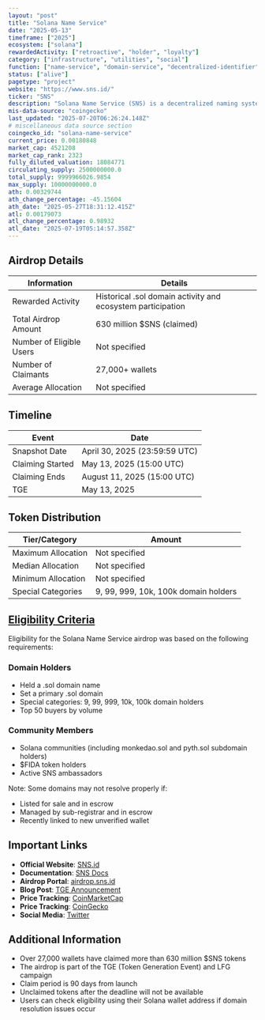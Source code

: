 ```yaml
---
layout: "post"
title: "Solana Name Service"
date: "2025-05-13"
timeframe: ["2025"]
ecosystem: ["solana"]
rewardedActivity: ["retroactive", "holder", "loyalty"]
category: ["infrastructure", "utilities", "social"]
function: ["name-service", "domain-service", "decentralized-identifier", "naming-system"]
status: ["alive"]
pagetype: "project"
website: "https://www.sns.id/"
ticker: "SNS"
description: "Solana Name Service (SNS) is a decentralized naming system for Solana addresses, providing human-readable .sol domain names and identity management on the Solana blockchain."
mis-data-source: "coingecko"
last_updated: "2025-07-20T06:26:24.148Z"
# miscellaneous data source section
coingecko_id: "solana-name-service"
current_price: 0.00180848
market_cap: 4521208
market_cap_rank: 2323
fully_diluted_valuation: 18084771
circulating_supply: 2500000000.0
total_supply: 9999966026.9854
max_supply: 10000000000.0
ath: 0.00329744
ath_change_percentage: -45.15604
ath_date: "2025-05-27T18:31:12.415Z"
atl: 0.00179073
atl_change_percentage: 0.98932
atl_date: "2025-07-19T05:14:57.358Z"
---
```


## Airdrop Details

| Information              | Details                                                     |
| ------------------------ | ----------------------------------------------------------- |
| Rewarded Activity        | Historical .sol domain activity and ecosystem participation |
| Total Airdrop Amount     | 630 million $SNS (claimed)                                  |
| Number of Eligible Users | Not specified                                               |
| Number of Claimants      | 27,000+ wallets                                             |
| Average Allocation       | Not specified                                               |

## Timeline

| Event            | Date                          |
| ---------------- | ----------------------------- |
| Snapshot Date    | April 30, 2025 (23:59:59 UTC) |
| Claiming Started | May 13, 2025 (15:00 UTC)      |
| Claiming Ends    | August 11, 2025 (15:00 UTC)   |
| TGE              | May 13, 2025                  |

## Token Distribution

| Tier/Category      | Amount                               |
| ------------------ | ------------------------------------ |
| Maximum Allocation | Not specified                        |
| Median Allocation  | Not specified                        |
| Minimum Allocation | Not specified                        |
| Special Categories | 9, 99, 999, 10k, 100k domain holders |

## [Eligibility Criteria](https://docs.sns.id/collection/tokenomics/sns-token#usdsns-genesis-airdrop)

Eligibility for the Solana Name Service airdrop was based on the following requirements:

### Domain Holders
- Held a .sol domain name
- Set a primary .sol domain
- Special categories: 9, 99, 999, 10k, 100k domain holders
- Top 50 buyers by volume

### Community Members
- Solana communities (including monkedao.sol and pyth.sol subdomain holders)
- $FIDA token holders
- Active SNS ambassadors

Note: Some domains may not resolve properly if:
- Listed for sale and in escrow
- Managed by sub-registrar and in escrow
- Recently linked to new unverified wallet

## Important Links

- **Official Website**: [SNS.id](https://www.sns.id/)
- **Documentation**: [SNS Docs](https://docs.sns.id/)
- **Airdrop Portal**: [airdrop.sns.id](https://airdrop.sns.id/)
- **Blog Post**: [TGE Announcement](https://www.sns.id/blog/sns-tge-lfg-campaign)
- **Price Tracking**: [CoinMarketCap](https://coinmarketcap.com/currencies/sns/)
- **Price Tracking**: [CoinGecko](https://www.coingecko.com/en/coins/solana-name-service-2)
- **Social Media**: [Twitter](https://x.com/sns)

## Additional Information

- Over 27,000 wallets have claimed more than 630 million $SNS tokens
- The airdrop is part of the TGE (Token Generation Event) and LFG campaign
- Claim period is 90 days from launch
- Unclaimed tokens after the deadline will not be available
- Users can check eligibility using their Solana wallet address if domain resolution issues occur
